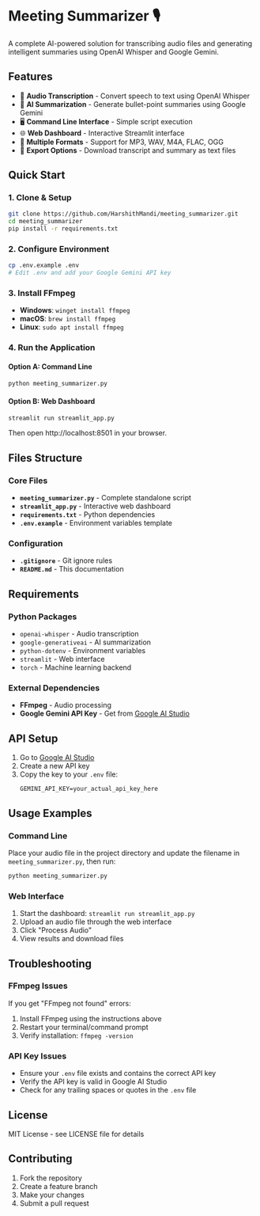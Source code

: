 # Meeting Summarizer 🎙️

A complete AI-powered solution for transcribing audio files and generating intelligent summaries using OpenAI Whisper and Google Gemini.

## Features

- 🎯 **Audio Transcription** - Convert speech to text using OpenAI Whisper
- 🤖 **AI Summarization** - Generate bullet-point summaries using Google Gemini
- 🖥️ **Command Line Interface** - Simple script execution
- 🌐 **Web Dashboard** - Interactive Streamlit interface
- 📁 **Multiple Formats** - Support for MP3, WAV, M4A, FLAC, OGG
- 💾 **Export Options** - Download transcript and summary as text files

## Quick Start

### 1. Clone & Setup
```bash
git clone https://github.com/HarshithMandi/meeting_summarizer.git
cd meeting_summarizer
pip install -r requirements.txt
```

### 2. Configure Environment
```bash
cp .env.example .env
# Edit .env and add your Google Gemini API key
```

### 3. Install FFmpeg
- **Windows**: `winget install ffmpeg`
- **macOS**: `brew install ffmpeg`
- **Linux**: `sudo apt install ffmpeg`

### 4. Run the Application

#### Option A: Command Line
```bash
python meeting_summarizer.py
```

#### Option B: Web Dashboard
```bash
streamlit run streamlit_app.py
```
Then open http://localhost:8501 in your browser.

## Files Structure

### Core Files
- **`meeting_summarizer.py`** - Complete standalone script
- **`streamlit_app.py`** - Interactive web dashboard
- **`requirements.txt`** - Python dependencies
- **`.env.example`** - Environment variables template

### Configuration
- **`.gitignore`** - Git ignore rules
- **`README.md`** - This documentation

## Requirements

### Python Packages
- `openai-whisper` - Audio transcription
- `google-generativeai` - AI summarization
- `python-dotenv` - Environment variables
- `streamlit` - Web interface
- `torch` - Machine learning backend

### External Dependencies
- **FFmpeg** - Audio processing
- **Google Gemini API Key** - Get from [Google AI Studio](https://aistudio.google.com/)

## API Setup

1. Go to [Google AI Studio](https://aistudio.google.com/)
2. Create a new API key
3. Copy the key to your `.env` file:
   ```
   GEMINI_API_KEY=your_actual_api_key_here
   ```

## Usage Examples

### Command Line
Place your audio file in the project directory and update the filename in `meeting_summarizer.py`, then run:
```bash
python meeting_summarizer.py
```

### Web Interface
1. Start the dashboard: `streamlit run streamlit_app.py`
2. Upload an audio file through the web interface
3. Click "Process Audio"
4. View results and download files

## Troubleshooting

### FFmpeg Issues
If you get "FFmpeg not found" errors:
1. Install FFmpeg using the instructions above
2. Restart your terminal/command prompt
3. Verify installation: `ffmpeg -version`

### API Key Issues
- Ensure your `.env` file exists and contains the correct API key
- Verify the API key is valid in Google AI Studio
- Check for any trailing spaces or quotes in the `.env` file

## License

MIT License - see LICENSE file for details

## Contributing

1. Fork the repository
2. Create a feature branch
3. Make your changes
4. Submit a pull request